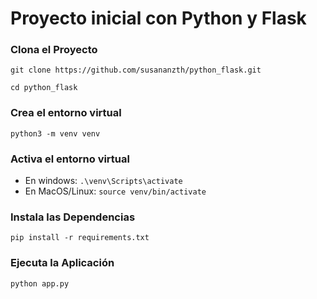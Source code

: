 # Proyecto inicial con Python y Flask

### Clona el Proyecto
```
git clone https://github.com/susananzth/python_flask.git
```

```
cd python_flask
```

### Crea el entorno virtual
```
python3 -m venv venv
```

### Activa el entorno virtual
* En windows:
``
.\venv\Scripts\activate
``
* En MacOS/Linux:
``
source venv/bin/activate
``

### Instala las Dependencias
```
pip install -r requirements.txt
```

### Ejecuta la Aplicación
```
python app.py
```